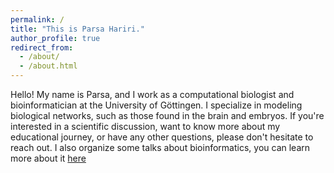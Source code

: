 ```yaml
---
permalink: /
title: "This is Parsa Hariri."
author_profile: true
redirect_from: 
  - /about/
  - /about.html
---
```


Hello! My name is Parsa, and I work as a computational biologist and bioinformatician at the University of Göttingen. I specialize in modeling biological networks, such as those found in the brain and embryos. If you're interested in a scientific discussion, want to know more about my educational journey, or have any other questions, please don't hesitate to reach out. I also organize some talks about bioinformatics, you can learn more about it [here](https://parsa744.github.io/talks/2024-03-01-talk-1)
